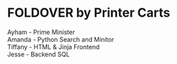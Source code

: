 # FOLDOVER by Printer Carts

Ayham - Prime Minister <br>
Amanda - Python Search and Minitor <br>
Tiffany - HTML & Jinja Frontend <br>
Jesse - Backend SQL<br>
